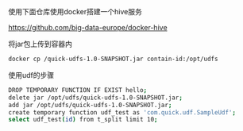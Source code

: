 
使用下面仓库使用docker搭建一个hive服务

https://github.com/big-data-europe/docker-hive

将jar包上传到容器内
```bash
docker cp /quick-udfs-1.0-SNAPSHOT.jar contain-id:/opt/udfs
```

使用udf的步骤
```bash
DROP TEMPORARY FUNCTION IF EXIST hello;
delete jar /opt/udfs/quick-udfs-1.0-SNAPSHOT.jar;
add jar /opt/udfs/quick-udfs-1.0-SNAPSHOT.jar;
create temporary function udf_test as 'com.quick.udf.SampleUdf';
select udf_test(id) from t_split limit 10;
```